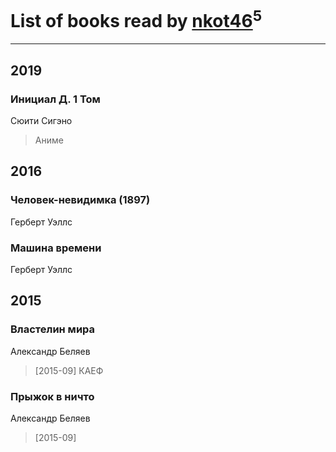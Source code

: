 # List of books read by [nkot46](http://vk.com/id104299837)<sup>5</sup>
---

## 2019

### Инициал Д. 1 Том
Сюити Сигэно
> Аниме



## 2016

### Человек-невидимка (1897)
Герберт Уэллс


### Машина времени
Герберт Уэллс



## 2015

### Властелин мира
Александр Беляев
> [2015-09] КАЕФ


### Прыжок в ничто
Александр Беляев
> [2015-09] 



